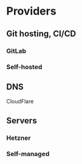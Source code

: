 # Providers

## Git hosting, CI/CD

### GitLab

### Self-hosted

## DNS

CloudFlare

## Servers

### Hetzner

### Self-managed

